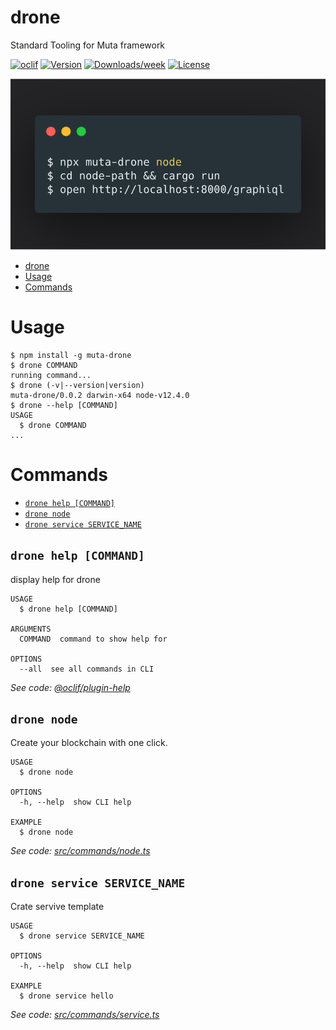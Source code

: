 # drone

Standard Tooling for Muta framework

[![oclif](https://img.shields.io/badge/cli-oclif-brightgreen.svg)](https://oclif.io)
[![Version](https://img.shields.io/npm/v/drone.svg)](https://npmjs.org/package/drone)
[![Downloads/week](https://img.shields.io/npm/dw/drone.svg)](https://npmjs.org/package/drone)
[![License](https://img.shields.io/npm/l/drone.svg)](https://github.com/yejiayu/drone/blob/master/package.json)

![](assets/code.png)

<!-- toc -->
* [drone](#drone)
* [Usage](#usage)
* [Commands](#commands)
<!-- tocstop -->

# Usage

<!-- usage -->
```sh-session
$ npm install -g muta-drone
$ drone COMMAND
running command...
$ drone (-v|--version|version)
muta-drone/0.0.2 darwin-x64 node-v12.4.0
$ drone --help [COMMAND]
USAGE
  $ drone COMMAND
...
```
<!-- usagestop -->

# Commands

<!-- commands -->
* [`drone help [COMMAND]`](#drone-help-command)
* [`drone node`](#drone-node)
* [`drone service SERVICE_NAME`](#drone-service-service_name)

## `drone help [COMMAND]`

display help for drone

```
USAGE
  $ drone help [COMMAND]

ARGUMENTS
  COMMAND  command to show help for

OPTIONS
  --all  see all commands in CLI
```

_See code: [@oclif/plugin-help](https://github.com/oclif/plugin-help/blob/v2.2.3/src/commands/help.ts)_

## `drone node`

Create your blockchain with one click.

```
USAGE
  $ drone node

OPTIONS
  -h, --help  show CLI help

EXAMPLE
  $ drone node
```

_See code: [src/commands/node.ts](https://github.com/yejiayu/drone/blob/v0.0.2/src/commands/node.ts)_

## `drone service SERVICE_NAME`

Crate servive template

```
USAGE
  $ drone service SERVICE_NAME

OPTIONS
  -h, --help  show CLI help

EXAMPLE
  $ drone service hello
```

_See code: [src/commands/service.ts](https://github.com/yejiayu/drone/blob/v0.0.2/src/commands/service.ts)_
<!-- commandsstop -->
